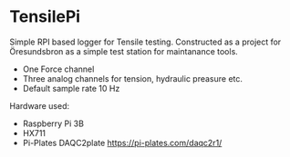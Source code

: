 # TensilePi
Simple RPI based logger for Tensile testing. Constructed as a project for Öresundsbron as a simple test station for maintanance tools.

* One Force channel
* Three analog channels for tension, hydraulic preasure etc.
* Default sample rate 10 Hz

Hardware used:
* Raspberry Pi 3B
* HX711
* Pi-Plates DAQC2plate https://pi-plates.com/daqc2r1/
